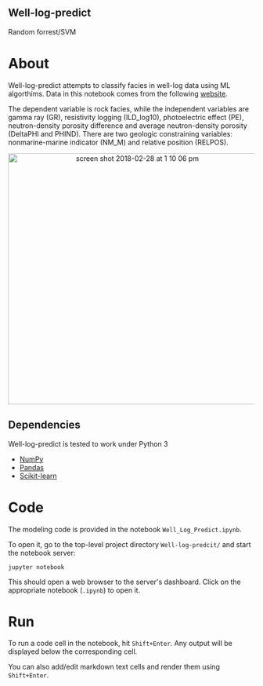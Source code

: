 ## Well-log-predict
Random forrest/SVM

About
=====
Well-log-predict attempts to classify facies in well-log data using ML algorthims. 
Data in this notebook comes from the following [website](http://www.people.ku.edu/~gbohling/EECS833/).

The dependent variable is rock facies, while the independent variables are gamma ray (GR), resistivity logging (ILD_log10), photoelectric effect (PE), neutron-density porosity difference and average neutron-density porosity (DeltaPHI and PHIND). There are two geologic constraining variables: nonmarine-marine indicator (NM_M) and relative position (RELPOS). 

<p align="center">
  <img width="512" alt="screen shot 2018-02-28 at 1 10 06 pm" src="https://user-images.githubusercontent.com/32745301/36807527-dc2376fa-1c88-11e8-9e26-5df4737291a7.png">
</p>

Dependencies
------------
Well-log-predict is tested to work under Python 3

- [NumPy](http://www.numpy.org/)
- [Pandas](http://pandas.pydata.org/)
- [Scikit-learn](http://scikit-learn.org/stable/)

Code
=====

The modeling code is provided in the notebook `Well_Log_Predict.ipynb`.

To open it, go to the top-level project directory `Well-log-predcit/` and start the notebook server:

```jupyter notebook```

This should open a web browser to the server's dashboard. Click on the appropriate notebook (`.ipynb`) to open it.

Run
=====

To run a code cell in the notebook, hit `Shift+Enter`. Any output will be displayed below the corresponding cell.

You can also add/edit markdown text cells and render them using `Shift+Enter`.

